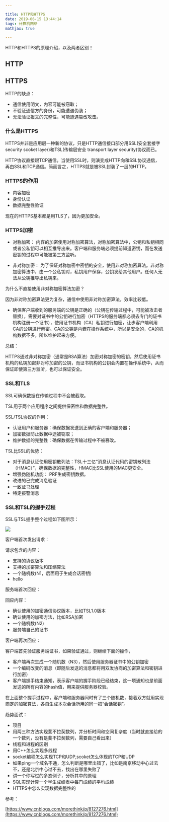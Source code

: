 ```yaml
---

title: HTTP和HTTPS
date: 2019-06-15 13:44:14
tags: 计算机网络
mathjax: true

---
```


HTTP和HTTPS的原理介绍，以及两者区别！<!--more-->

## HTTP

## HTTPS

HTTP的缺点：

- 通信使用明文，内容可能被窃取；
- 不验证通信方的身份，可能遭遇伪装；
- 无法验证报文的完整性，可能遭遇篡改攻击。

### 什么是HTTPS

HTTPS并非是应用层一种新的协议，只是HTTP通信接口部分用SSL(安全套接字security scoket layer)和TSL(传输层安全 transport layer security)协议而已。

HTTP协议直接跟TCP通信。当使用SSL时，则演变成HTTP向和SSL协议通信，再由SSL和TCP通信。简而言之，HTTPS就是被SSL封装了一层的HTTP。


### HTTPS的作用

- 内容加密
- 身份认证
- 数据完整性验证

现在的HTTPS基本都是用TLS了，因为更加安全。

### HTTPS加密

- 对称加密： 内容的加密使用对称加密算法，对称加密算法中，公钥和私钥相同或者公私钥可以相互推导出来。客户端和服务端必须提前知道密钥，而在发送密钥的过程中可能被第三方监听。

- 非对称加密： 为了保证对称加密中密钥的安全，使用非对称加密算法。非对称加密算法中，由一个公私钥对，私钥用户保存，公钥发给其他用户。任何人无法从公钥推导出私钥来。

为什么不直接使用非对称加密算法加密？

因为非对称加密算法更为复杂，通信中使用非对称加密算法，效率比较低。

- 确保客户端收到的服务端的公钥是正确的（公钥在传输过程中，可能被攻击者替换），需要对证书中的公钥进行加密（HTTPS的服务端都必须去专门的证书机构注册一个证书），使用证书机构（CA）私钥进行加密，让步客户端利用CA的公钥进行解密。CA的公钥是内嵌在操作系统中，所以是安全的，CA的机构数据不多，所以维护起来方便。

总结：

HTTPS通过非对称加密（通常是RSA算法）加密对称加密的密钥，然后使用证书机构的私钥加密非对称加密的公钥，而证书机构的公钥会内置在操作系统中，从而保证即使第三方监听，也可以保证安全。

### SSL和TLS

SSL可确保数据在传输过程中不会被截取。

TSL用于两个应用程序之间提供保密性和数据完整性。

SSL/TSL协议的作用：

- 认证用户和服务器：确保数据发送到正确的客户端和服务器；
- 加密数据防止数据中途被窃取；
- 维护数据的完整性：确保数据在传输过程中不被篡改。


TSL比SSL的优势：

- 对于消息认证使用密钥散列法：TSL十三亿“消息认证代码的密钥散列法（HMAC）”，确保数据的完整性，HMAC比SSL使用的MAC更安全。
- 增强伪随机功能： PRF生成密钥数据。
- 改进的已完成消息验证
- 一致证书处理
- 特定报警消息


### SSL和TSL的握手过程

SSL与TSL握手整个过程如下图所示：

![](https://images.morethink.cn/ea844ad80d80956a30095d5e4f39fd7b.png)

客户端首次发出请求：

请求包含的内容：

- 支持的协议版本
- 支持的加密算法和压缩算法
- 一个随机数(N1，后面用于生成会话密钥)
- hello

服务端首次回应：

回应内容：

- 确认使用的加密通信协议版本，比如TSL1.0版本
- 确认使用的加密方法，比如RSA加密
- 一个随机数(N2)
- 服务端自己的证书

客户端再次回应：

客户端首先验证服务端证书，如果验证通过，则继续下面的操作，

- 客户端再次生成一个随机数（N3），然后使用服务器证书中的公钥加密
- 一个编码改变的消息（即随后发送的消息都将用双发协商的加密算法和密钥进行加密）
- 客户端握手结束通知，表示客户端的握手阶段已经结束，这一项通知也是前面发送的所有内容的hash值，用来提供服务器校验。

在上面整个握手过程中，客户端和服务器同时有了三个随机数，接着双方就用实现商定的加密算法，各自生成本次会话所用的同一把“会话密钥”。


趋势面试：

- 项目
- 用两三种方法实现斐不拉契数列，并分析时间和空间复杂度（当时就直接给的一个数列，没有是斐不拉契数列，需要自己看出来）
- 线程和进程的区别
- 用C++怎么实现多线程
- socket编程怎么实现TCP和UDP,scoket怎么体现的TCP和UDP
- 如果ping一个域名不通，怎么判断是哪里出错了，比如是南京移动中心过去不，还是北京中心过不去，找出在哪里失败了
- 讲一个你写过的多态例子，分析其中的原理
- SQL实现计算一个学生成绩表中每门成绩的平均成绩
- HTTPS中怎么实现数据完整性的


参考：

[https://www.cnblogs.com/morethink/p/8127276.html](https://www.cnblogs.com/morethink/p/8127276.html)